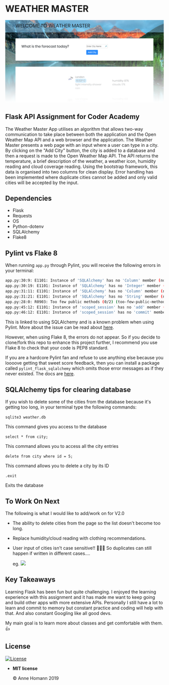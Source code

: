 

# WEATHER MASTER

![](w_master.png)




## Flask API Assignment for Coder Academy 

The Weather Master App utilises an algorithm that allows two-way communication to take place between both the application and the Open Weather Map API and a web browser and the application. The Weather Master presents a web page with an input where a user can type in a city. By clicking on the "Add City" button, the city is added to a database and then a request is made to the Open Weather Map API. The API returns the temperature, a brief description of the weather, a weather icon, humidity reading and cloud coverage reading. Using the bootstrap framework, this data is organised into two columns for clean display.  Error handling has been implemented where duplicate cities cannot be added and only valid cities will be accepted by the input.



## Dependencies

- Flask
- Requests
- OS
- Python-dotenv
- SQLAlchemy
- Flake8



## Pylint vs Flake 8

When running `app.py` through Pylint, you will receive the following errors in your terminal:

```bash
app.py:30:9: E1101: Instance of 'SQLAlchemy' has no 'Column' member (no-member)
app.py:30:19: E1101: Instance of 'SQLAlchemy' has no 'Integer' member (no-member)
app.py:31:11: E1101: Instance of 'SQLAlchemy' has no 'Column' member (no-member)
app.py:31:21: E1101: Instance of 'SQLAlchemy' has no 'String' member (no-member)
app.py:28:0: R0903: Too few public methods (0/2) (too-few-public-methods)
app.py:45:12: E1101: Instance of 'scoped_session' has no 'add' member (no-member)
app.py:46:12: E1101: Instance of 'scoped_session' has no 'commit' member (no-member)
```

This is linked to using SQLAlchemy and is a known problem when using Pylint. 
More about the issue can be read about [here](https://github.com/PyCQA/pylint/issues/1973).

However, when using Flake 8, the errors do not appear. So if you decide to clone/fork this repo to enhance this project further, I recommend you use Flake 8 to check that your code is PEP8 standard. 

If you are a hardcore Pylint fan and refuse to use anything else because you loooove getting that sweet score feedback, then you can install a package called `pylint_flask_sqlalchemy` which omits those error messages as if they never existed. The docs are [here](https://pypi.org/project/pylint-flask-sqlalchemy/).



## SQLAlchemy tips for clearing database

If you wish to delete some of the cities from the database because it's getting too long, in your terminal type the following commands:

`sqlite3 weather.db`

This command gives you access to the database

`select * from city;`

This command allows you to access all the city entries

`delete from city where id = 5;`

This command allows you to delete a city by its ID

`.exit`

Exits the database



## To Work On Next

The following is what I would like to add/work on for V2.0

- The ability to delete cities from the page so the list doesn't become too long.

- Replace humidity/cloud reading with clothing recommendations.

- User input of cities isn't case sensitive!! 🤦🏽‍♀️ So duplicates can still happen if written in different cases....

  eg. ![](case_sensitive_error.png)



## Key Takeaways

Learning Flask has been fun but quite challenging. I enjoyed the learning experience with this assignment and it has made me want to keep going and build other apps with more extensive APIs. Personally I still have a lot to learn and commit to memory but constant practice and coding will help with that. And also constant Googling like all good devs.

My main goal is to learn more about classes and get comfortable with them. 👍



## License

[![License](https://camo.githubusercontent.com/107590fac8cbd65071396bb4d04040f76cde5bde/687474703a2f2f696d672e736869656c64732e696f2f3a6c6963656e73652d6d69742d626c75652e7376673f7374796c653d666c61742d737175617265)](http://badges.mit-license.org/)

- **MIT license**

  ©️ Anne Homann 2019
